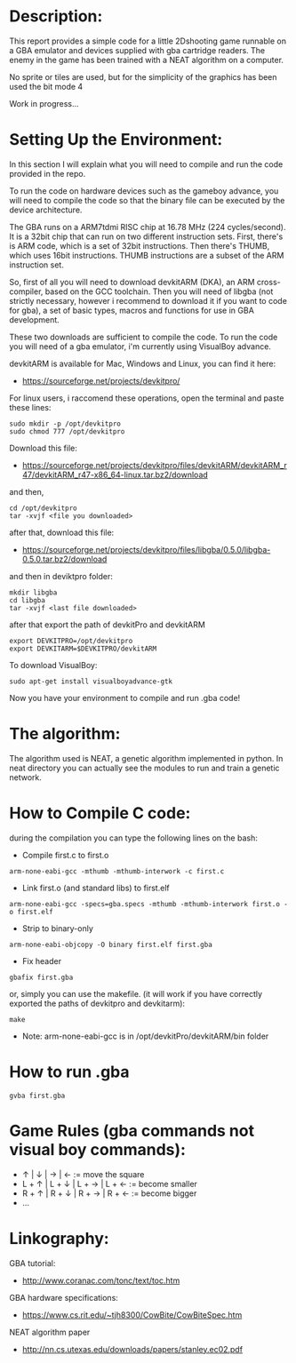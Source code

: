 # Description:
This report provides a simple code for a little 2Dshooting game runnable on a GBA emulator and devices supplied with gba cartridge readers.
The enemy in the game has been trained with a NEAT algorithm on a computer.

No sprite or tiles are used, but for the simplicity of the graphics has been used the bit mode 4

Work in progress...

# Setting Up the Environment:

In this section I will explain what you will need to compile and run the code provided in the repo.

To run the code on hardware devices such as the gameboy advance, 
you will need to compile the code so that the binary file can be executed by the device architecture.

The GBA runs on a ARM7tdmi RISC chip at 16.78 MHz (224 cycles/second). It is a 32bit chip that can run on two different instruction sets. 
First, there's is ARM code, which is a set of 32bit instructions. Then there's THUMB, which uses 16bit instructions. THUMB instructions are a subset of the ARM instruction set.

So, first of all you will need to download devkitARM (DKA), an ARM cross-compiler, based on the GCC toolchain.
Then you will need of libgba (not strictly necessary, however i recommend to download it if you want to code for gba), a set of basic types, macros and functions for use in GBA development.

These two downloads are sufficient to compile the code.
To run the code you will need of a gba emulator, i'm currently using VisualBoy advance.

devkitARM is available for Mac, Windows and Linux, you can find it here:


- https://sourceforge.net/projects/devkitpro/


For linux users, i raccomend these operations, open the terminal and paste these lines:

```
sudo mkdir -p /opt/devkitpro
sudo chmod 777 /opt/devkitpro
```

Download this file:

- https://sourceforge.net/projects/devkitpro/files/devkitARM/devkitARM_r47/devkitARM_r47-x86_64-linux.tar.bz2/download

and then,

```
cd /opt/devkitpro
tar -xvjf <file you downloaded>
```
  
after that, download this file:

- https://sourceforge.net/projects/devkitpro/files/libgba/0.5.0/libgba-0.5.0.tar.bz2/download

and then in deviktpro folder:

```
mkdir libgba
cd libgba
tar -xvjf <last file downloaded>
```
  
after that export the path of devkitPro and devkitARM

```
export DEVKITPRO=/opt/devkitpro
export DEVKITARM=$DEVKITPRO/devkitARM
```

To download VisualBoy:

```
sudo apt-get install visualboyadvance-gtk
```

Now you have your environment to compile and run .gba code!

# The algorithm:

The algorithm used is NEAT, a genetic algorithm implemented in python. In neat directory you can actually see the modules to run and train a genetic network.

# How to Compile C code:

during the compilation you can type the following lines on the bash:

- Compile first.c to first.o
```
arm-none-eabi-gcc -mthumb -mthumb-interwork -c first.c
``` 
- Link first.o (and standard libs) to first.elf

```
arm-none-eabi-gcc -specs=gba.specs -mthumb -mthumb-interwork first.o -o first.elf
```

- Strip to binary-only
```
arm-none-eabi-objcopy -O binary first.elf first.gba
```

- Fix header
```
gbafix first.gba
```

or, simply you can use the makefile. (it will work if you have correctly exported the paths of devkitpro and devkitarm):

```
make
```

- Note: arm-none-eabi-gcc is in /opt/devkitPro/devkitARM/bin folder
  
# How to run .gba

```
gvba first.gba
```

# Game Rules (gba commands not visual boy commands):

- ↑ | ↓ | → | ← := move the square
- L + ↑ | L + ↓ | L + → | L + ← := become smaller
- R + ↑ | R + ↓ | R + → | R + ← := become bigger
- ...

# Linkography:

GBA tutorial:
- http://www.coranac.com/tonc/text/toc.htm

GBA hardware specifications:
- https://www.cs.rit.edu/~tjh8300/CowBite/CowBiteSpec.htm

NEAT algorithm paper

- http://nn.cs.utexas.edu/downloads/papers/stanley.ec02.pdf

